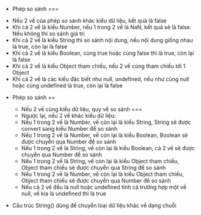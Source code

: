 - Phép so sánh ===

* Nếu 2 vế của phép so sánh khác kiểu dữ liệu, kết quả là false
* Khi cả 2 vế là kiểu Number, nếu 1 trong 2 vế là NaN, kết quả sẽ là false. Nếu không thì so sánh giá trị
* Khi cả 2 vế là kiểu String thì so sánh nội dung, nếu nội dung giống nhau là true, còn lại là false
* Khi cả 2 vế là kiểu Boolean, cùng true hoặc cùng false thì là true, còn lại là false
* Khi cả 2 về là kiểu Object tham chiếu, nếu 2 vế cùng tham chiếu tới 1 Object
* Khi cả 2 vế là các kiểu đặc biết như null, undefined, nếu như cùng null hoặc cùng undefined là true, còn lại là false

- Phép so sánh ==

  - Nếu 2 vế cùng kiểu dữ liệu, quy về so sánh ===
  - Ngược lại, nếu 2 vế khác kiểu dữ liệu:
  - Nếu 1 trong 2 vế là Number, vế còn lại là kiểu String, String sẽ được convert sang kiểu Number để so sánh
  - Nếu 1 trong 2 vế là Number, vế còn lại là kiểu Boolean, Boolean sẽ được chuyển qua Number để so sánh
  - Nếu 1 trong 2 vế là String, vế còn lại là kiểu Boolean, cả 2 vế sẽ được chuyển qua Number để so sánh
  - Nếu 1 trong 2 vế là String, vế còn lại là kiểu Object tham chiếu, Object tham chiếu sẽ được chuyển qua String để so sánh
  - Nếu 1 trong 2 vế là Number, vế còn lại là kiểu Object tham chiếu, Object tham chiếu sẽ được chuyển qua Number để so sánh
  - Nếu cả 2 vế đều là null hoặc undefined tính cả trường hợp một vế null, vế kia là undefined thì là true

- Cấu trúc String() dùng để chuyển loại dữ liệu khác về dạng chuỗi
